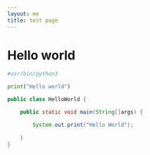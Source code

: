 ```yaml
---
layout: me
title: test page
---
```


# Hello world

```python
#usr/bin/python3

print("Hello world")

```

```java
public class HelloWorld {

    public static void main(String[]args) {

        System.out.print("Hello World");
    
    }
}

```